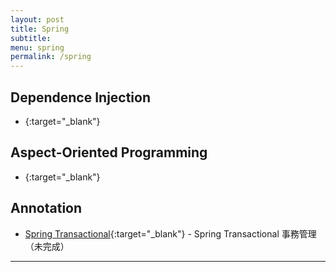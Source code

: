 ```yaml
---
layout: post
title: Spring
subtitle:
menu: spring
permalink: /spring
---
```


## Dependence Injection

- [](){:target="_blank"}

## Aspect-Oriented Programming

- [](){:target="_blank"}

## Annotation

- [Spring Transactional](){:target="_blank"} - Spring Transactional 事務管理（未完成）

---